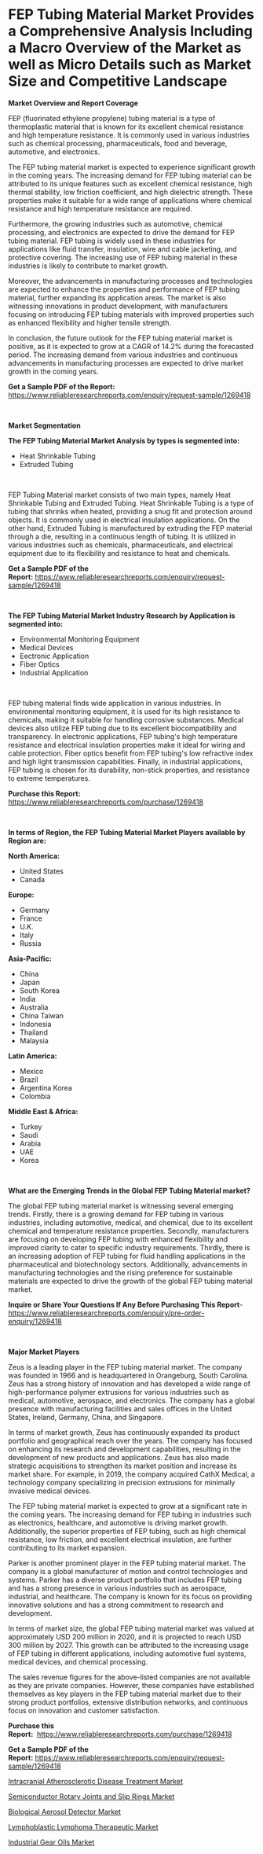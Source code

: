 <p><h1>FEP Tubing Material Market Provides a Comprehensive Analysis Including a Macro Overview of the Market as well as Micro Details such as Market Size and Competitive Landscape</h1></p><p><strong>Market Overview and Report Coverage</strong></p>
<p><p>FEP (fluorinated ethylene propylene) tubing material is a type of thermoplastic material that is known for its excellent chemical resistance and high temperature resistance. It is commonly used in various industries such as chemical processing, pharmaceuticals, food and beverage, automotive, and electronics.</p><p>The FEP tubing material market is expected to experience significant growth in the coming years. The increasing demand for FEP tubing material can be attributed to its unique features such as excellent chemical resistance, high thermal stability, low friction coefficient, and high dielectric strength. These properties make it suitable for a wide range of applications where chemical resistance and high temperature resistance are required.</p><p>Furthermore, the growing industries such as automotive, chemical processing, and electronics are expected to drive the demand for FEP tubing material. FEP tubing is widely used in these industries for applications like fluid transfer, insulation, wire and cable jacketing, and protective covering. The increasing use of FEP tubing material in these industries is likely to contribute to market growth.</p><p>Moreover, the advancements in manufacturing processes and technologies are expected to enhance the properties and performance of FEP tubing material, further expanding its application areas. The market is also witnessing innovations in product development, with manufacturers focusing on introducing FEP tubing materials with improved properties such as enhanced flexibility and higher tensile strength.</p><p>In conclusion, the future outlook for the FEP tubing material market is positive, as it is expected to grow at a CAGR of 14.2% during the forecasted period. The increasing demand from various industries and continuous advancements in manufacturing processes are expected to drive market growth in the coming years.</p></p>
<p><strong>Get a Sample PDF of the Report:</strong> <a href="https://www.reliableresearchreports.com/enquiry/request-sample/1269418">https://www.reliableresearchreports.com/enquiry/request-sample/1269418</a></p>
<p>&nbsp;</p>
<p><strong>Market Segmentation</strong></p>
<p><strong>The FEP Tubing Material Market Analysis by types is segmented into:</strong></p>
<p><ul><li>Heat Shrinkable Tubing</li><li>Extruded Tubing</li></ul></p>
<p>&nbsp;</p>
<p><p>FEP Tubing Material market consists of two main types, namely Heat Shrinkable Tubing and Extruded Tubing. Heat Shrinkable Tubing is a type of tubing that shrinks when heated, providing a snug fit and protection around objects. It is commonly used in electrical insulation applications. On the other hand, Extruded Tubing is manufactured by extruding the FEP material through a die, resulting in a continuous length of tubing. It is utilized in various industries such as chemicals, pharmaceuticals, and electrical equipment due to its flexibility and resistance to heat and chemicals.</p></p>
<p><strong>Get a Sample PDF of the Report:</strong>&nbsp;<a href="https://www.reliableresearchreports.com/enquiry/request-sample/1269418">https://www.reliableresearchreports.com/enquiry/request-sample/1269418</a></p>
<p>&nbsp;</p>
<p><strong>The FEP Tubing Material Market Industry Research by Application is segmented into:</strong></p>
<p><ul><li>Environmental Monitoring Equipment</li><li>Medical Devices</li><li>Eectronic Application</li><li>Fiber Optics</li><li>Industrial Application</li></ul></p>
<p>&nbsp;</p>
<p><p>FEP tubing material finds wide application in various industries. In environmental monitoring equipment, it is used for its high resistance to chemicals, making it suitable for handling corrosive substances. Medical devices also utilize FEP tubing due to its excellent biocompatibility and transparency. In electronic applications, FEP tubing's high temperature resistance and electrical insulation properties make it ideal for wiring and cable protection. Fiber optics benefit from FEP tubing's low refractive index and high light transmission capabilities. Finally, in industrial applications, FEP tubing is chosen for its durability, non-stick properties, and resistance to extreme temperatures.</p></p>
<p><strong>Purchase this Report:</strong>&nbsp; <a href="https://www.reliableresearchreports.com/purchase/1269418">https://www.reliableresearchreports.com/purchase/1269418</a></p>
<p>&nbsp;</p>
<p><strong>In terms of Region, the FEP Tubing Material Market Players available by Region are:</strong></p>
<p>
    <p> <strong> North America: </strong>
        <ul>
            <li>United States</li>
            <li>Canada</li>
        </ul>
        </p> 
    <p> <strong> Europe: </strong>
        <ul>
            <li>Germany</li>
            <li>France</li>
            <li>U.K.</li>
            <li>Italy</li>
            <li>Russia</li>
        </ul>
        </p> 
    <p> <strong> Asia-Pacific: </strong>
        <ul>
            <li>China</li>
            <li>Japan</li>
            <li>South Korea</li>
            <li>India</li>
            <li>Australia</li>
            <li>China Taiwan</li>
            <li>Indonesia</li>
            <li>Thailand</li>
            <li>Malaysia</li>
        </ul>
        </p> 
    <p> <strong> Latin America: </strong>
        <ul>
            <li>Mexico</li>
            <li>Brazil</li>
            <li>Argentina Korea</li>
            <li>Colombia</li>
        </ul>
        </p> 
    <p> <strong> Middle East & Africa: </strong>
        <ul>
            <li>Turkey</li>
            <li>Saudi</li>
            <li>Arabia</li>
            <li>UAE</li>
            <li>Korea</li>
        </ul>
    </p>
    </p>
<p>&nbsp;</p>
<p><strong>What are the Emerging Trends in the Global FEP Tubing Material market?</strong></p>
<p><p>The global FEP tubing material market is witnessing several emerging trends. Firstly, there is a growing demand for FEP tubing in various industries, including automotive, medical, and chemical, due to its excellent chemical and temperature resistance properties. Secondly, manufacturers are focusing on developing FEP tubing with enhanced flexibility and improved clarity to cater to specific industry requirements. Thirdly, there is an increasing adoption of FEP tubing for fluid handling applications in the pharmaceutical and biotechnology sectors. Additionally, advancements in manufacturing technologies and the rising preference for sustainable materials are expected to drive the growth of the global FEP tubing material market.</p></p>
<p><strong>Inquire or Share Your Questions If Any Before Purchasing This Report</strong>- <a href="https://www.reliableresearchreports.com/enquiry/pre-order-enquiry/1269418">https://www.reliableresearchreports.com/enquiry/pre-order-enquiry/1269418</a></p>
<p>&nbsp;</p>
<p><strong>Major Market Players</strong></p>
<p><p>Zeus is a leading player in the FEP tubing material market. The company was founded in 1966 and is headquartered in Orangeburg, South Carolina. Zeus has a strong history of innovation and has developed a wide range of high-performance polymer extrusions for various industries such as medical, automotive, aerospace, and electronics. The company has a global presence with manufacturing facilities and sales offices in the United States, Ireland, Germany, China, and Singapore.</p><p>In terms of market growth, Zeus has continuously expanded its product portfolio and geographical reach over the years. The company has focused on enhancing its research and development capabilities, resulting in the development of new products and applications. Zeus has also made strategic acquisitions to strengthen its market position and increase its market share. For example, in 2019, the company acquired CathX Medical, a technology company specializing in precision extrusions for minimally invasive medical devices.</p><p>The FEP tubing material market is expected to grow at a significant rate in the coming years. The increasing demand for FEP tubing in industries such as electronics, healthcare, and automotive is driving market growth. Additionally, the superior properties of FEP tubing, such as high chemical resistance, low friction, and excellent electrical insulation, are further contributing to its market expansion.</p><p>Parker is another prominent player in the FEP tubing material market. The company is a global manufacturer of motion and control technologies and systems. Parker has a diverse product portfolio that includes FEP tubing and has a strong presence in various industries such as aerospace, industrial, and healthcare. The company is known for its focus on providing innovative solutions and has a strong commitment to research and development.</p><p>In terms of market size, the global FEP tubing material market was valued at approximately USD 200 million in 2020, and it is projected to reach USD 300 million by 2027. This growth can be attributed to the increasing usage of FEP tubing in different applications, including automotive fuel systems, medical devices, and chemical processing.</p><p>The sales revenue figures for the above-listed companies are not available as they are private companies. However, these companies have established themselves as key players in the FEP tubing material market due to their strong product portfolios, extensive distribution networks, and continuous focus on innovation and customer satisfaction.</p></p>
<p><strong>Purchase this Report:</strong>&nbsp;&nbsp;<a href="https://www.reliableresearchreports.com/purchase/1269418">https://www.reliableresearchreports.com/purchase/1269418</a></p>
<p></p>
<p><strong>Get a Sample PDF of the Report:</strong>&nbsp;<a href="https://www.reliableresearchreports.com/enquiry/request-sample/1269418">https://www.reliableresearchreports.com/enquiry/request-sample/1269418</a></p>
<p><p><a href="https://github.com/melchekhinf/Market-Research-Report-List-1/blob/main/intracranial-atherosclerotic-disease-treatment-market.md">Intracranial Atherosclerotic Disease Treatment Market</a></p><p><a href="https://www.linkedin.com/pulse/semiconductor-rotary-joints-slip-rings-market-size-share-t7rec/">Semiconductor Rotary Joints and Slip Rings Market</a></p><p><a href="https://www.linkedin.com/pulse/biological-aerosol-detector-market-insights-players-forecast-hcs1c/">Biological Aerosol Detector Market</a></p><p><a href="https://github.com/sndrkn/Market-Research-Report-List-1/blob/main/lymphoblastic-lymphoma-therapeutic-market.md">Lymphoblastic Lymphoma Therapeutic Market</a></p><p><a href="https://medium.com/@lincolnfeil/industrial-gear-oils-market-size-growth-forecast-2023-2030-aa9d6f8533cf">Industrial Gear Oils Market</a></p></p>